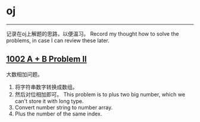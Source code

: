# oj
---
记录在oj上解题的思路，以便温习。
Record my thought how to solve the problems, in case I can review these later.

## [1002 A + B Problem II](http://acm.hdu.edu.cn/showproblem.php?pid=1002)
大数相加问题。
1. 将字符串数字转换成数组。
2. 然后对位相加即可。
This problem is to plus two big number, which we can't store it with long type.
1. Convert number string to number array.
2. Plus the number of the same index.